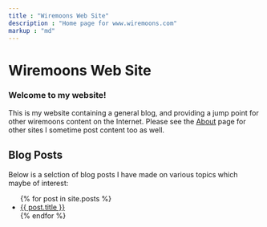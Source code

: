 ```yaml
---
title : "Wiremoons Web Site"
description : "Home page for www.wiremoons.com"
markup : "md"
---
```

# Wiremoons Web Site

### Welcome to my website!

This is my website containing a general blog, and providing a jump point for other wiremoons content on the Internet. Please see the [About](/about.html) page for other sites I sometime post content too as well.


## Blog Posts
Below is a selction of blog posts I have made on various topics which maybe of interest:

<ul>
  {% for post in site.posts %}
    <li>
      <a href="{{ post.url }}">{{ post.title }}</a>
    </li>
  {% endfor %}
</ul>
